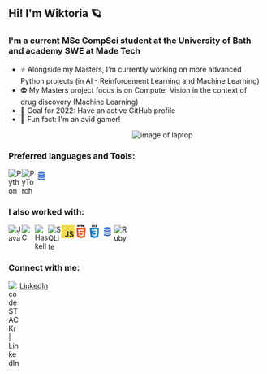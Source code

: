 ## Hi! I'm Wiktoria 🪐

### I'm a current MSc CompSci student at the University of Bath and academy SWE at Made Tech
- ⭐️ Alongside my Masters, I’m currently working on more advanced Python projects (in AI - Reinforcement Learning and Machine Learning)
- 👽 My Masters project focus is on Computer Vision in the context of drug discovery (Machine Learning)
- 🌌 Goal for 2022: Have an active GitHub profile
- 🌋 Fun fact: I'm an avid gamer!

<img align="right" alt="image of laptop" width="260px" src="https://raw.githubusercontent.com/MicaelliMedeiros/micaellimedeiros/master/image/computer-illustration.png" />

<br /> 

### Preferred languages and Tools:

<img align="left" alt="Python" width="26px" src="https://upload.wikimedia.org/wikipedia/commons/c/c3/Python-logo-notext.svg" />

<img align="left" alt="PyTorch" width="26px" src="https://upload.wikimedia.org/wikipedia/commons/1/10/PyTorch_logo_icon.svg" />

<img align="left" alt="SQL" width="26px" src="https://raw.githubusercontent.com/github/explore/80688e429a7d4ef2fca1e82350fe8e3517d3494d/topics/sql/sql.png" />


<br />
<br />
<br />

### I also worked with:

<img align="left" alt="Java" width="26px" src="https://upload.wikimedia.org/wikipedia/en/3/30/Java_programming_language_logo.svg" />

<img align="left" alt="C" width="26px" src="https://upload.wikimedia.org/wikipedia/commons/3/35/The_C_Programming_Language_logo.svg" />

<img align="left" alt="Haskell" width="26px" src="https://upload.wikimedia.org/wikipedia/commons/1/1c/Haskell-Logo.svg"/>

<img align="left" alt="SQLite" width="26px" src="https://upload.wikimedia.org/wikipedia/commons/9/97/Sqlite-square-icon.svg" />

<img align="left" alt="JavaScript" width="26px" src="https://raw.githubusercontent.com/github/explore/80688e429a7d4ef2fca1e82350fe8e3517d3494d/topics/javascript/javascript.png" />

<img align="left" alt="HTML5" width="26px" src="https://raw.githubusercontent.com/github/explore/80688e429a7d4ef2fca1e82350fe8e3517d3494d/topics/html/html.png" />

<img align="left" alt="CSS3" width="26px" src="https://raw.githubusercontent.com/github/explore/80688e429a7d4ef2fca1e82350fe8e3517d3494d/topics/css/css.png" />

<img align="left" alt="SQL" width="26px" src="https://raw.githubusercontent.com/github/explore/80688e429a7d4ef2fca1e82350fe8e3517d3494d/topics/sql/sql.png" />

<img align="left" alt="Ruby" width="26px" src="https://en.wikipedia.org/wiki/Ruby_(programming_language)#/media/File:Ruby_logo.svg" />

<br />
<br />
<br />

### Connect with me:
<img align="left" alt="codeSTACKr | LinkedIn" width="22px" src="https://upload.wikimedia.org/wikipedia/commons/f/f8/LinkedIn_icon_circle.svg" /> [LinkedIn]

<br />

[LinkedIn]: https://www.linkedin.com/in/wiktoriakasprzak/
